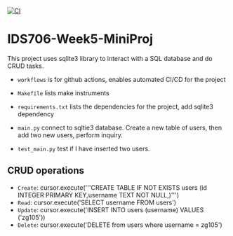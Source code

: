 [![CI](https://github.com/Jason-Guo1999/IDS706-Python-Template/actions/workflows/main.yml/badge.svg)](https://github.com/Jason-Guo1999/IDS706-Python-Template/actions/workflows/main.yml)
# IDS706-Week5-MiniProj
This project uses sqlite3 library to interact with a SQL database and do CRUD tasks. 
- ``workflows`` is for github actions, enables automated CI/CD for the project

- ``Makefile`` lists make instruments

- ``requirements.txt`` lists the dependencies for the project, add sqlite3 dependency
  
- ``main.py`` connect to sqltie3 database. Create a new table of users, then add two new users, perform inquiry. 

- ``test_main.py`` test if I have inserted two users.

## CRUD operations

- ``Create``:    cursor.execute('''CREATE TABLE IF NOT EXISTS users (id INTEGER PRIMARY KEY,username TEXT NOT NULL,)''')
- ``Read``:      cursor.execute('SELECT username FROM users')
- ``Update``:    cursor.execute('INSERT INTO users (username) VALUES ('zg105'))
- ``Delete``:    cursor.execute('DELETE from users where username = zg105')
